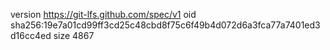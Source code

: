 version https://git-lfs.github.com/spec/v1
oid sha256:19e7a01cd99ff3cd25c48cbd8f75c6f49b4d072d6a3fca77a7401ed3d16cc4ed
size 4867
